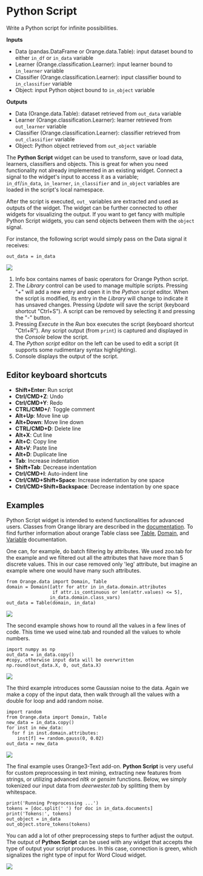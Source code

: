Python Script
=============

Write a Python script for infinite possibilities.  

**Inputs**

- Data (pandas.DataFrame or Orange.data.Table): input dataset bound to either ``in_df`` or ``in_data`` variable
- Learner (Orange.classification.Learner): input learner bound to ``in_learner`` variable
- Classifier (Orange.classification.Learner): input classifier bound to ``in_classifier`` variable
- Object: input Python object bound to ``in_object`` variable

**Outputs**

- Data (Orange.data.Table): dataset retrieved from ``out_data`` variable
- Learner (Orange.classification.Learner): learner retrieved from ``out_learner`` variable
- Classifier (Orange.classification.Learner): classifier retrieved from ``out_classifier`` variable
- Object: Python object retrieved from ``out_object`` variable

The **Python Script** widget can be used to transform, save or load data, learners, classifiers and objects. 
This is great for when you need functionality not already implemented in an existing widget.
Connect a signal to the widget's input to access it as a variable;  
``in_df``/``in_data``, ``in_learner``, ``in_classifier`` and ``in_object`` variables are loaded in the script's local namespace. 

After the script is executed, ``out_`` variables are extracted and used as outputs of the widget. 
The widget can be further connected to other widgets for visualizing the output.
If you want to get fancy with multiple Python Script widgets, you can send objects between them with the ``object`` signal.

For instance, the following script would simply pass on the Data signal it receives:

    out_data = in_data

![](images/PythonScript-stamped.png)

1. Info box contains names of basic operators for Orange Python script.
2. The *Library* control can be used to manage multiple scripts. Pressing "+" will add a new entry and open it in the *Python script* editor. When the script is modified, its entry in the *Library* will change to indicate it has unsaved changes. Pressing *Update* will save the script (keyboard shortcut "Ctrl+S"). A script can be removed by selecting it and pressing the "-" button.
3. Pressing *Execute* in the *Run* box executes the script (keyboard shortcut "Ctrl+R"). Any script output (from ``print``) is captured and displayed in the *Console* below the script.
4. The *Python script* editor on the left can be used to edit a script (it supports some rudimentary syntax highlighting).
5. Console displays the output of the script.

Editor keyboard shortcuts
-------------------------

- **Shift+Enter**: Run script
- **Ctrl/CMD+Z**: Undo
- **Ctrl/CMD+Y**: Redo
- **CTRL/CMD+/**: Toggle comment
- **Alt+Up**: Move line up
- **Alt+Down**: Move line down
- **CTRL/CMD+D**: Delete line
- **Alt+X**: Cut line
- **Alt+C**: Copy line
- **Alt+V**: Paste line
- **Alt+D**: Duplicate line
- **Tab**: Increase indentation
- **Shift+Tab**: Decrease indentation
- **Ctrl/CMD+I**: Auto-indent line
- **Ctrl/CMD+Shift+Space**: Increase indentation by one space
- **Ctrl/CMD+Shift+Backspace**: Decrease indentation by one space

Examples
--------

Python Script widget is intended to extend functionalities for advanced users. Classes from Orange library are described in the [documentation](https://docs.biolab.si//3/data-mining-library/#reference). To find further information about orange Table class see [Table](https://docs.biolab.si//3/data-mining-library/reference/data.table.html), [Domain](https://docs.biolab.si//3/data-mining-library/reference/data.domain.html), and [Variable](https://docs.biolab.si//3/data-mining-library/reference/data.variable.html) documentation.

One can, for example, do batch filtering by attributes. We used zoo.tab for the example and we filtered out all the attributes that have more than 5 discrete values. This in our case removed only 'leg' attribute, but imagine an example where one would have many such attributes.

    from Orange.data import Domain, Table
    domain = Domain([attr for attr in in_data.domain.attributes
                     if attr.is_continuous or len(attr.values) <= 5],
                    in_data.domain.class_vars)
    out_data = Table(domain, in_data)

![](images/PythonScript-filtering.png)

The second example shows how to round all the values in a few lines of code. This time we used wine.tab and rounded all the values to whole numbers.

    import numpy as np
    out_data = in_data.copy()
    #copy, otherwise input data will be overwritten
    np.round(out_data.X, 0, out_data.X)

![](images/PythonScript-round.png)

The third example introduces some Gaussian noise to the data. Again we make a copy of the input data, then walk through all the values with a double for loop and add random noise.

    import random
    from Orange.data import Domain, Table
    new_data = in_data.copy()
    for inst in new_data:
      for f in inst.domain.attributes:
        inst[f] += random.gauss(0, 0.02)
    out_data = new_data

![](images/PythonScript-gauss.png)

The final example uses Orange3-Text add-on. **Python Script** is very useful for custom preprocessing in text mining, extracting new features from strings, or utilizing advanced *nltk* or *gensim* functions. Below, we simply tokenized our input data from *deerwester.tab* by splitting them by whitespace.

    print('Running Preprocessing ...')
    tokens = [doc.split(' ') for doc in in_data.documents]
    print('Tokens:', tokens)
    out_object = in_data
    out_object.store_tokens(tokens)

You can add a lot of other preprocessing steps to further adjust the output. The output of **Python Script** can be used with any widget that accepts the type of output your script produces. In this case, connection is green, which signalizes the right type of input for Word Cloud widget.

![](images/PythonScript-Example3.png)

